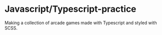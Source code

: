 # Javascript/Typescript-practice

Making a collection of arcade games made with Typescript and styled with SCSS.

